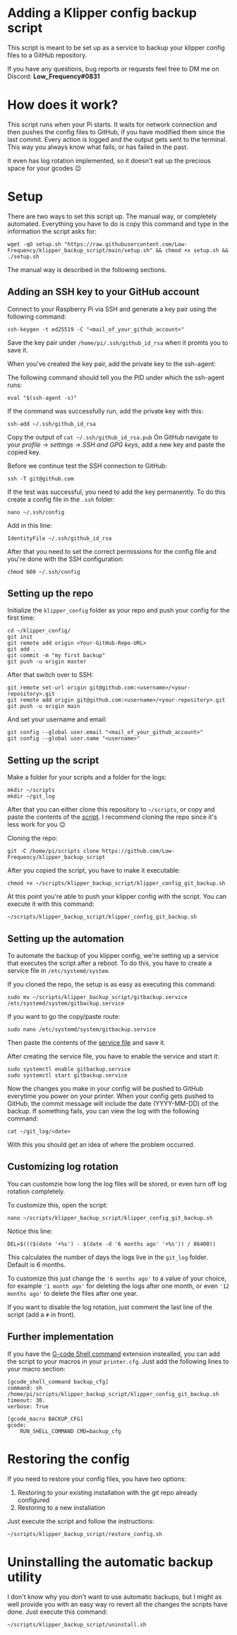 # Adding a Klipper config backup script

This script is meant to be set up as a service to backup your klipper config files to a GitHub repository.

If you have any questions, bug reports or requests feel free to DM me on Discord: **Low_Frequency#0831**

# How does it work?

This script runs when your Pi starts. It waits for network connection and then pushes the config files to GitHub, if you have modified them since the last commit. Every action is logged and the output gets sent to the terminal. This way you always know what fails, or has failed in the past.

It even has log rotation implemented, so it doesn't eat up the precious space for your gcodes 😉

# Setup

There are two ways to set this script up. The manual way, or completely automated. Everything you have to do is copy this command and type in the information the script asks for:
```shell
wget -qO setup.sh "https://raw.githubusercontent.com/Low-Frequency/klipper_backup_script/main/setup.sh" && chmod +x setup.sh && ./setup.sh
```

The manual way is described in the following sections.

## Adding an SSH key to your GitHub account

Connect to your Raspberry Pi via SSH and generate a key pair using the following command: 

```shell
ssh-keygen -t ed25519 -C "<mail_of_your_github_account>"
```

Save the key pair under `/home/pi/.ssh/github_id_rsa` when it promts you to save it.

When you've created the key pair, add the private key to the ssh-agent:

The following command should tell you the PID under which the ssh-agent runs:
```shell
eval "$(ssh-agent -s)"
```
If the command was successfully run, add the private key with this:
```shell
ssh-add ~/.ssh/github_id_rsa
```

Copy the output of `cat ~/.ssh/github_id_rsa.pub`
On GitHub navigate to your *profile* -> *settings* -> *SSH and GPG keys*, add a new key and paste the copied key.

Before we continue test the SSH connection to GitHub:

```shell
ssh -T git@github.com
```

If the test was successful, you need to add the key permanently. To do this create a config file in the `.ssh` folder:

```shell
nano ~/.ssh/config
```

Add in this line:

```shell
IdentityFile ~/.ssh/github_id_rsa
```

After that you need to set the correct permissions for the config file and you're done with the SSH configuration:

```shell
chmod 600 ~/.ssh/config
```

## Setting up the repo

Initialize the `klipper_config` folder as your repo and push your config for the first time:
```shell
cd ~/klipper_config/
git init
git remote add origin <Your-GitHub-Repo-URL>
git add .
git commit -m "my first backup"
git push -u origin master
```
After that switch over to SSH:

```shell
git remote set-url origin git@github.com:<username>/<your-repository>.git
git remote add origin git@github.com:<username>/<your-repository>.git
git push -u origin main
```

And set your username and email:
```shell
git config --global user.email "<mail_of_your_github_account>"
git config --global user.name "<username>"
```

## Setting up the script

Make a folder for your scripts and a folder for the logs:

```shell
mkdir ~/scripts
mkdir ~/git_log
```

After that you can either clone this repository to `~/scripts`, or copy and paste the contents of the [script](klipper_config_git_backup.sh). I recommend cloning the repo since it's less work for you :wink:

Cloning the repo:
```shell
git -C /home/pi/scripts clone https://github.com/Low-Frequency/klipper_backup_script
```

After you copied the script, you have to make it executable:
```shell
chmod +x ~/scripts/klipper_backup_script/klipper_config_git_backup.sh
```

At this point you're able to push your klipper config with the script. You can execute it with this command:
```shell
~/scripts/klipper_backup_script/klipper_config_git_backup.sh
```

## Setting up the automation

To automate the backup of you klipper config, we're setting up a service that executes the script after a reboot. To do this, you have to create a service file in `/etc/systemd/system`.

If you cloned the repo, the setup is as easy as executing this command:
```shell
sudo mv ~/scripts/klipper_backup_script/gitbackup.service /etc/systemd/system/gitbackup.service
```

If you want to go the copy/paste route:
```shell
sudo nano /etc/systemd/system/gitbackup.service
```

Then paste the contents of the [service file](gitbackup.service) and save it.

After creating the service file, you have to enable the service and start it:
```shell
sudo systemctl enable gitbackup.service
sudo systemctl start gitbackup.service
```

Now the changes you make in your config will be pushed to GitHub everytime you power on your printer.
When your config gets pushed to GitHub, the commit message will include the date (YYYY-MM-DD) of the backup.
If something fails, you can view the log with the following command:
```shell
cat ~/git_log/<date>
```

With this you should get an idea of where the problem occurred.

## Customizing log rotation

You can customzie how long the log files will be stored, or even turn off log rotation completely.

To customize this, open the script:
```shell
nano ~/scripts/klipper_backup_script/klipper_config_git_backup.sh
```

Notice this line:
```shell
DEL=$((($(date '+%s') - $(date -d '6 months ago' '+%s')) / 86400))
```

This calculates the number of days the logs live in the `git_log` folder. Default is 6 months.

To customize this just change the `'6 months ago'` to a value of your choice, for example `'1 month ago'` for deleting the logs after one month, or even `'12 months ago'` to delete the files after one year.

If you want to disable the log rotation, just comment the last line of the script (add a `#` in front).

## Further implementation

If you have the [G-code Shell command](https://github.com/th33xitus/kiauh/blob/master/docs/gcode_shell_command.md) extension instealled, you can add the script to your macros in your `printer.cfg`. Just add the following lines to your macro section:
```shell
[gcode_shell_command backup_cfg]
command: sh /home/pi/scripts/klipper_backup_script/klipper_config_git_backup.sh
timeout: 30.
verbose: True

[gcode_macro BACKUP_CFG]
gcode:
    RUN_SHELL_COMMAND CMD=backup_cfg
```

# Restoring the config

If you need to restore your config files, you have two options:

1. Restoring to your existing installation with the git repo already configured
2. Restoring to a new installation

Just execute the script and follow the instructions:
```shell
~/scripts/klipper_backup_script/restore_config.sh
```

# Uninstalling the automatic backup utility

I don't know why you don't want to use automatic backups, but I might as well provide you with an easy way ro revert all the changes the scripts have done. Just execute this command:
```shell
~/scripts/klipper_backup_script/uninstall.sh
```
